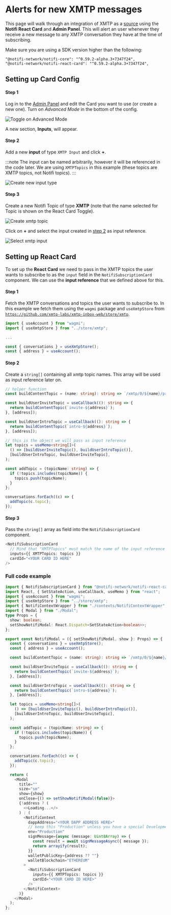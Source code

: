 # Alerts for new XMTP messages

This page will walk through an integration of XMTP as a [source](../integration-overview/alert-depth#source) using the **Notifi React Card** and **Admin Panel**. This will alert an user whenever they receive a new message to any XMTP conversation they have at the time of subscribing. 

Make sure you are using a SDK version higher than the following: 

```
"@notifi-network/notifi-core": "^0.59.2-alpha.3+7347f24",
"@notifi-network/notifi-react-card": "^0.59.2-alpha.3+7347f24",
```

## Setting up Card Config 

#### Step 1 

Log in to the [Admin Panel](https://admin.dev.notifi.network) and edit the Card you want to use (or create a new one). Turn on _Advanced Mode_ in the bottom of the config. 

![Toggle on Advanced Mode](/img/xmtp-source/1.png)

A new section, **Inputs**, will appear.

#### Step 2 

Add a new **input** of type `XMTP Input` and click **+**. 

:::note
The input can be named arbitrarily, however it will be referenced in the code later. We are using `XMTPTopics` in this example (these topics are XMTP topics, not Notifi topics).
:::

![Create new input type](/img/xmtp-source/2.png)

#### Step 3 

Create a new Notifi Topic of type **XMTP** (note that the name selected for Topic is shown on the React Card Toggle). 

![Create xmtp topic](/img/xmtp-source/3.png)

Click on **+** and select the input created in [step 2](#step-2) as input reference. 

![Select xmtp input](/img/xmtp-source/4.png)

## Setting up React Card 

To set up the **React Card** we need to pass in the XMTP topics the user wants to subscribe to as the `input` field in the `NotifiSubscriptionCard` component. We can use the **input reference** that we defined above for this. 

#### Step 1 

Fetch the XMTP conversations and topics the user wants to subscribe to. In this example we fetch them using the `wagmi` package and `useXmtpStore` from [`https://github.com/xmtp-labs/xmtp-inbox-web/store/xmtp`](https://github.com/xmtp-labs/xmtp-inbox-web/store/xmtp).

```typescript
import { useAccount } from "wagmi";
import { useXmtpStore } from "../store/xmtp";

...

const { conversations } = useXmtpStore();
const { address } = useAccount();
```

#### Step 2 

Create a `string[]` containing all xmtp topic names. This array will be used as input reference later on. 

```typescript 
// helper function 
const buildContentTopic = (name: string): string => `/xmtp/0/${name}/proto`;

const buildUserInviteTopic = useCallback((): string => {
  return buildContentTopic(`invite-${address}`);
}, [address]);

const buildUserIntroTopic = useCallback((): string => {
  return buildContentTopic(`intro-${address}`);
}, [address]);

// this is the object we will pass as input reference
let topics = useMemo<string[]>(
  () => [buildUserInviteTopic(), buildUserIntroTopic()],
  [buildUserIntroTopic, buildUserInviteTopic],
);

const addTopic = (topicName: string) => {
  if (!topics.includes(topicName)) {
    topics.push(topicName);
  }
};

conversations.forEach((c) => {
  addTopic(c.topic);
});
```

#### Step 3

Pass the `string[]` array as field into the `NotifiSubscriptionCard` component. 

```typescript
<NotifiSubscriptionCard
  // Mind that "XMTPTopics" must match the name of the input reference defined in the Admin Panel
  inputs={{ XMTPTopics: topics }}
  cardId="<YOUR CARD ID HERE"
/>
```


### Full code example 

  ```typescript
  import { NotifiSubscriptionCard } from "@notifi-network/notifi-react-card";
  import React, { SetStateAction, useCallback, useMemo } from "react";
  import { useAccount } from "wagmi";
  import { useXmtpStore } from "../store/xmtp";
  import { NotifiContextWrapper } from "./contexts/NotifiContextWrapper";
  import { Modal } from "./Modal";
  type Props = {
    show: boolean;
    setShowNotifiModal: React.Dispatch<SetStateAction<boolean>>;
  };

  export const NotifiModal = ({ setShowNotifiModal, show }: Props) => {
    const { conversations } = useXmtpStore();
    const { address } = useAccount();

    const buildContentTopic = (name: string): string => `/xmtp/0/${name}/proto`;

    const buildUserInviteTopic = useCallback((): string => {
      return buildContentTopic(`invite-${address}`);
    }, [address]);

    const buildUserIntroTopic = useCallback((): string => {
      return buildContentTopic(`intro-${address}`);
    }, [address]);

    let topics = useMemo<string[]>(
      () => [buildUserInviteTopic(), buildUserIntroTopic()],
      [buildUserIntroTopic, buildUserInviteTopic],
    );

    const addTopic = (topicName: string) => {
      if (!topics.includes(topicName)) {
        topics.push(topicName);
      }
    };

    conversations.forEach((c) => {
      addTopic(c.topic);
    });

    return (
      <Modal
        title=""
        size="sm"
        show={show}
        onClose={() => setShowNotifiModal(false)}>
        {!address ? (
          <>Loading...</>
        ) : (
          <NotifiContext
            dappAddress="<YOUR DAPP ADDRESS HERE>"
            // keep this "Production" unless you have a special Development environment set up by Notifi
            env="Production"
            signMessage={async (message: Uint8Array) => {
              const result = await signMessageAsync({ message });
              return arrayify(result);
            }}
            walletPublicKey={address ?? ""}
            walletBlockchain="ETHEREUM"
          >
            <NotifiSubscriptionCard
              inputs={{ XMTPTopics: topics }}
              cardId="<YOUR CARD ID HERE>"
            />
          </NotifiContext>
        )}
      </Modal>
    );
  };
  ```






